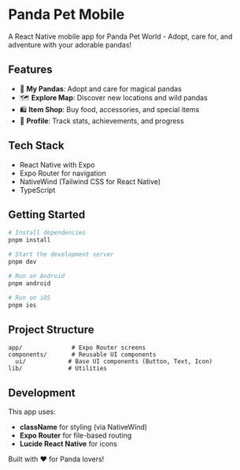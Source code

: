 # Panda Pet Mobile

A React Native mobile app for Panda Pet World - Adopt, care for, and adventure with your adorable pandas!

## Features

- 🐼 **My Pandas**: Adopt and care for magical pandas
- 🗺️ **Explore Map**: Discover new locations and wild pandas
- 🛍️ **Item Shop**: Buy food, accessories, and special items
- 👤 **Profile**: Track stats, achievements, and progress

## Tech Stack

- React Native with Expo
- Expo Router for navigation
- NativeWind (Tailwind CSS for React Native)
- TypeScript

## Getting Started

```bash
# Install dependencies
pnpm install

# Start the development server
pnpm dev

# Run on Android
pnpm android

# Run on iOS
pnpm ios
```

## Project Structure

```
app/              # Expo Router screens
components/       # Reusable UI components
  ui/            # Base UI components (Button, Text, Icon)
lib/             # Utilities
```

## Development

This app uses:
- **className** for styling (via NativeWind)
- **Expo Router** for file-based routing
- **Lucide React Native** for icons

Built with ❤️ for Panda lovers!
